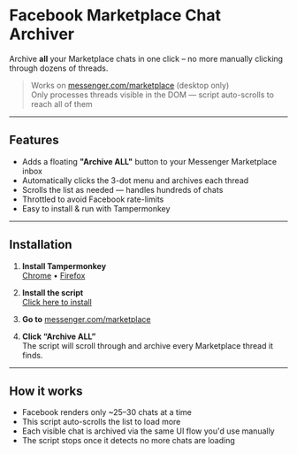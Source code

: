 # Facebook Marketplace Chat Archiver

Archive **all** your Marketplace chats in one click – no more manually clicking through dozens of threads.

> Works on [messenger.com/marketplace](https://www.messenger.com/marketplace) (desktop only)  
> Only processes threads visible in the DOM — script auto-scrolls to reach all of them

---

## Features

- Adds a floating **"Archive ALL"** button to your Messenger Marketplace inbox
- Automatically clicks the 3-dot menu and archives each thread
- Scrolls the list as needed — handles hundreds of chats
- Throttled to avoid Facebook rate-limits
- Easy to install & run with Tampermonkey

---

## Installation

1. **Install Tampermonkey**  
   [Chrome](https://tampermonkey.net/?ext=dhdg&browser=chrome) • [Firefox](https://tampermonkey.net/?ext=dhdg&browser=firefox)

2. **Install the script**  
   [Click here to install](https://github.com/YOUR_USERNAME/facebook-marketplace-chat-archiver/raw/main/fb-marketplace-archive.user.js)

3. **Go to** [messenger.com/marketplace](https://www.messenger.com/marketplace)

4. **Click “Archive ALL”**  
   The script will scroll through and archive every Marketplace thread it finds.

---

## How it works

- Facebook renders only ~25–30 chats at a time
- This script auto-scrolls the list to load more
- Each visible chat is archived via the same UI flow you'd use manually
- The script stops once it detects no more chats are loading
